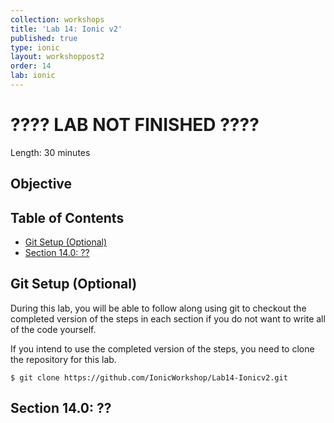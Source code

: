 ```yaml
---
collection: workshops
title: 'Lab 14: Ionic v2'
published: true
type: ionic
layout: workshoppost2
order: 14
lab: ionic
---
```


<H1>???? LAB NOT FINISHED ????</h1>

Length: 30 minutes

## Objective

<!-- START doctoc generated TOC please keep comment here to allow auto update -->
<!-- DON'T EDIT THIS SECTION, INSTEAD RE-RUN doctoc TO UPDATE -->
<h2>Table of Contents</h2>

- [Git Setup (Optional)](#git-setup-optional)
- [Section 14.0: ??](#section-140-)

<!-- END doctoc generated TOC please keep comment here to allow auto update -->

## Git Setup (Optional)

During this lab, you will be able to follow along using git to checkout the completed version of the steps in each section if you do not want to write all of the code yourself.

If you intend to use the completed version of the steps, you need to clone the repository for this lab.

    $ git clone https://github.com/IonicWorkshop/Lab14-Ionicv2.git

## Section 14.0: ??